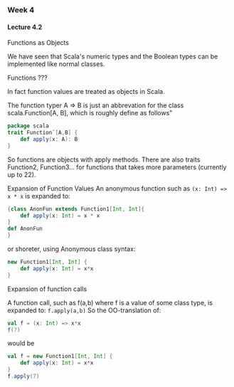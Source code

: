 ### Week 4

#### Lecture 4.2

Functions as Objects

We have seen that Scala's numeric types and the Boolean types can be implemented like normal classes.

Functions ???

In fact function values are treated as objects in Scala.

The function typer A => B is just an abbrevation for the class scala.Function[A, B], which is roughly define as follows"

```Scala
package scala
trait Function`[A,B] {
    def apply(x: A): B
}
```

So functions are objects with apply methods.
There are also traits Function2, Function3... for functions that takes more parameters (currently up to 22).

Expansion of Function Values
An anonymous function such as
`(x: Int) => x * x`
is expanded to:

```Scala
{class AnonFun extends Function1[Int, Int]{
    def apply(x: Int) = x * x
}
def AnonFun
}
```

or shoreter, using Anonymous class syntax:

```Scala
new Function1[Int, Int] {
    def apply(x: Int) = x*x
}
```

Expansion of function calls

A function call, such as f(a,b) where f is a value of some class type, is expanded to:
`f.apply(a,b)`
So the OO-translation of:

```Scala
val f = (x: Int) => x*x
f(7)
```

would be

```Scala
val f = new Function1[Int, Int] {
    def apply(x: Int) = x*x
}
f.apply(7)
```

